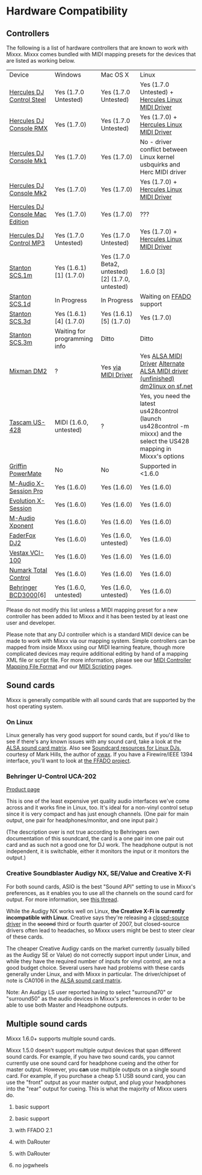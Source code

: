 # Hardware Compatibility

## Controllers

The following is a list of hardware controllers that are known to work
with Mixxx. Mixxx comes bundled with MIDI mapping presets for the
devices that are listed as working below.

|                                                                 |                              |                                                         |                                                                                                                                                                                                                                                         |
| --------------------------------------------------------------- | ---------------------------- | ------------------------------------------------------- | ------------------------------------------------------------------------------------------------------------------------------------------------------------------------------------------------------------------------------------------------------- |
| Device                                                          | Windows                      | Mac OS X                                                | Linux                                                                                                                                                                                                                                                   |
| [Hercules DJ Control Steel](Hercules%20PC%20DJ%20Console)       | Yes (1.7.0 Untested)         | Yes (1.7.0 Untested)                                    | Yes (1.7.0 Untested) + [Hercules Linux MIDI Driver](http://ts.hercules.com/eng/index.php?pg=view_files&gid=2&fid=28&pid=215&cid=1#section1)                                                                                                             |
| [Hercules DJ Console RMX](Hercules%20PC%20DJ%20Console)         | Yes (1.7.0)                  | Yes (1.7.0 Untested)                                    | Yes (1.7.0) + [Hercules Linux MIDI Driver](http://ts.hercules.com/eng/index.php?pg=view_files&gid=2&fid=28&pid=215&cid=1#section1)                                                                                                                      |
| [Hercules DJ Console Mk1](Hercules%20PC%20DJ%20Console)         | Yes (1.7.0)                  | Yes (1.7.0)                                             | No - driver conflict between Linux kernel usbquirks and Herc MIDI driver                                                                                                                                                                                |
| [Hercules DJ Console Mk2](Hercules%20PC%20DJ%20Console)         | Yes (1.7.0)                  | Yes (1.7.0)                                             | Yes (1.7.0) + [Hercules Linux MIDI Driver](http://ts.hercules.com/eng/index.php?pg=view_files&gid=2&fid=28&pid=215&cid=1#section1)                                                                                                                      |
| [Hercules DJ Console Mac Edition](Hercules%20PC%20DJ%20Console) | Yes (1.7.0)                  | Yes (1.7.0)                                             | ???                                                                                                                                                                                                                                                     |
| [Hercules DJ Control MP3](Hercules_PC_DJ_Console)               | Yes (1.7.0 Untested)         | Yes (1.7.0 Untested)                                    | Yes (1.7.0) + [Hercules Linux MIDI Driver](http://ts.hercules.com/eng/index.php?pg=view_files&gid=2&fid=28&pid=215&cid=1#section1)                                                                                                                      |
| [Stanton SCS.1m](Stanton%20SCS.1m)                              | Yes (1.6.1) \[1\] (1.7.0)    | Yes (1.7.0 Beta2, untested) \[2\] (1.7.0, untested)     | 1.6.0 \[3\]                                                                                                                                                                                                                                             |
| [Stanton SCS.1d](Stanton%20SCS.1d)                              | In Progress                  | In Progress                                             | Waiting on [FFADO](http://www.ffado.org/) support                                                                                                                                                                                                       |
| [Stanton SCS.3d](Stanton%20SCS.3d)                              | Yes (1.6.1)\[4\] (1.7.0)     | Yes (1.6.1)\[5\] (1.7.0)                                | Yes (1.7.0)                                                                                                                                                                                                                                             |
| [Stanton SCS.3m](Stanton%20SCS.3m)                              | Waiting for programming info | Ditto                                                   | Ditto                                                                                                                                                                                                                                                   |
| [Mixman DM2](Mixman%20DM2)                                      | ?                            | Yes [via MIDI Driver](http://www.joemattiello.com/dm2/) | Yes [ALSA MIDI Driver](http://www.jockusch.de/dm2/dm2-pre20080225.tgz) [Alternate ALSA MIDI driver (unfinished)](http://prophet.homelinux.org/usbdm2/usbdm2.tar.bz2) [dm2linux on sf.net](http://sourceforge.net/project/showfiles.php?group_id=198453) |
| [Tascam US-428](Tascam%20US-428)                                | MIDI (1.6.0, untested)       | ?                                                       | Yes, you need the latest us428control (launch us428control -m mixxx) and the select the US428 mapping in Mixxx's options                                                                                                                                |
| [Griffin PowerMate](Griffin%20PowerMate)                        | No                           | No                                                      | Supported in \<1.6.0                                                                                                                                                                                                                                    |
| [M-Audio X-Session Pro](M-Audio%20X-Session%20Pro)              | Yes (1.6.0)                  | Yes (1.6.0)                                             | Yes (1.6.0)                                                                                                                                                                                                                                             |
| [Evolution X-Session](Evolution%20X-Session)                    | Yes (1.6.0)                  | Yes (1.6.0)                                             | Yes (1.6.0)                                                                                                                                                                                                                                             |
| [M-Audio Xponent](M-Audio%20Xponent)                            | Yes (1.6.0)                  | Yes (1.6.0)                                             | Yes (1.6.0)                                                                                                                                                                                                                                             |
| [FaderFox DJ2](FaderFox%20DJ2)                                  | Yes (1.6.0)                  | Yes (1.6.0, untested)                                   | Yes (1.6.0)                                                                                                                                                                                                                                             |
| [Vestax VCI-100](Vestax%20VCI-100)                              | Yes (1.6.0)                  | Yes (1.6.0)                                             | Yes (1.6.0)                                                                                                                                                                                                                                             |
| [Numark Total Control](Numark%20Total%20Control)                | Yes (1.6.0)                  | Yes (1.6.0)                                             | Yes (1.6.0)                                                                                                                                                                                                                                             |
| [Behringer BCD3000](Behringer%20BCD3000)\[6\]                   | Yes (1.6.0, untested)        | Yes (1.6.0, untested)                                   | Yes (1.6.0)                                                                                                                                                                                                                                             |

Please do not modify this list unless a MIDI mapping preset for a new
controller has been added to Mixxx and it has been tested by at least
one user and developer.

Please note that any DJ controller which is a standard MIDI device can
be made to work with Mixxx via our mapping system. Simple controllers
can be mapped from inside Mixxx using our MIDI learning feature, though
more complicated devices may require additional editing by hand of a
mapping XML file or script file. For more information, please see our
[MIDI Controller Mapping File
Format](MIDI%20Controller%20Mapping%20File%20Format) and our [MIDI
Scripting](MIDI%20Scripting) pages.

## Sound cards

Mixxx is generally compatible with all sound cards that are supported by
the host operating system.

### On Linux

Linux generally has very good support for sound cards, but if you'd like
to see if there's any known issues with any sound card, take a look at
the [ALSA sound card
matrix](http://www.alsa-project.org/main/index.php/Matrix:Main). Also
see [Soundcard resources for Linux
DJs](http://www.pogo.org.uk/~mark/linuxdj/), courtesy of Mark Hills, the
author of [xwax](http://www.xwax.co.uk/). If you have a Firewire/IEEE
1394 interface, you'll want to look at [the FFADO
project](http://www.ffado.org).

### Behringer U-Control UCA-202

[Product page](http://www.behringer.com/EN/Products/UCA202.aspx)

This is one of the least expensive yet quality audio interfaces we've
come across and it works fine in Linux, too. It's ideal for a non-vinyl
control setup since it is very compact and has just enough channels.
(One pair for main output, one pair for headphones/monitor, and one
input pair.)

(The description over is not true according to Behringers own
documentation of this soundcard, the card is a one pair inn one pair out
card and as such not a good one for DJ work. The headphone output is not
independent, it is switchable, either it monitors the input or it
monitors the output.)

### Creative Soundblaster Audigy NX, SE/Value and Creative X-Fi

For both sound cards, ASIO is the best "Sound API" setting to use in
Mixxx's preferences, as it enables you to use all the channels on the
sound card for output. For more information, see [this
thread](https://sourceforge.net/forum/forum.php?thread_id=1649679&forum_id=156157).

While the Audigy NX works well on Linux, **the Creative X-Fi is
currently incompatible with Linux**. Creative says they're releasing a
[closed-source driver](http://opensource.creative.com/soundcard.html) in
the ~~second~~ third or fourth quarter of 2007, but closed-source
drivers often lead to headaches, so Mixxx users might be best to steer
clear of these cards.

The cheaper Creative Audigy cards on the market currently (usually
billed as the Audigy SE or Value) do not correctly support input under
Linux, and while they have the required number of inputs for vinyl
control, are not a good budget choice. Several users have had problems
with these cards generally under Linux, and with Mixxx in particular.
The driver/chipset of note is CA0106 in the [ALSA sound card
matrix](http://www.alsa-project.org/main/index.php/Matrix:Main).

Note: An Audigy LS user reported having to select "surround70" or
"surround50" as the audio devices in Mixxx's preferences in order to be
able to use both Master and Headphone outputs.

## Multiple sound cards

Mixxx 1.6.0+ supports multiple sound cards.

Mixxx 1.5.0 doesn't support multiple output devices that span different
sound cards. For example, if you have two sound cards, you cannot
currently use one sound card for headphone cueing and the other for
master output. However, you **can** use multiple outputs on a single
sound card. For example, if you purchase a cheap 5.1 USB sound card, you
can use the "front" output as your master output, and plug your
headphones into the "rear" output for cueing. This is what the majority
of Mixxx users do.

1.  basic support

2.  basic support

3.  with FFADO 2.1

4.  with DaRouter

5.  with DaRouter

6.  no jogwheels
